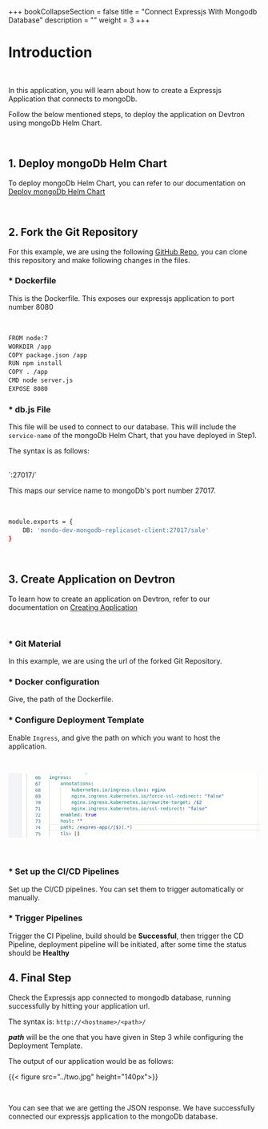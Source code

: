+++
bookCollapseSection = false
title = "Connect Expressjs With Mongodb Database"
description = ""
weight = 3
+++


# Introduction
<br />

In this application, you will learn about how to create a Expressjs Application that connects to mongoDb. 

Follow the below mentioned steps, to deploy the application on Devtron using mongoDb Helm Chart.

<br />

## **1. Deploy mongoDb Helm Chart**

To deploy mongoDb Helm Chart, you can refer to our documentation on [Deploy mongoDb Helm Chart](/docs/reference/deploy_chart/examples/deploying_mongodb_helm_chart/)

<br />

## **2. Fork the Git Repository**

For this example, we are using the following [GitHub Repo](https://github.com/devtron-labs/DockerNodeMongo), you can clone this repository and make following changes in the files.

### * **Dockerfile**

This is the Dockerfile. This exposes our expressjs application to port number 8080

&nbsp;&nbsp;

```bash
FROM node:7
WORKDIR /app
COPY package.json /app
RUN npm install
COPY . /app
CMD node server.js
EXPOSE 8080
```

### * **db.js File**

This file will be used to connect to our database. This will include the `service-name` of the mongoDb Helm Chart, that you have deployed in Step1.

The syntax is as follows:

<br />
`<service-name>:27017/<database-name>`

This maps our service name to mongoDb's port number 27017.

&nbsp;&nbsp;

```bash
module.exports = {
    DB: 'mondo-dev-mongodb-replicaset-client:27017/sale'
}
```

&nbsp;&nbsp;

## **3. Create Application on Devtron**

To learn how to create an application on Devtron, refer to our documentation on [Creating Application](/docs/reference/creating_application/)

<br />

### * **Git Material**

In this example, we are using the url of the forked Git Repository.

### * **Docker configuration** 

Give, the path of the Dockerfile.

### * **Configure Deployment Template**

Enable `Ingress`, and give the path on which you want to host the application.

&nbsp;&nbsp;

![ingress](../one.jpg "ingress annotations")

&nbsp;&nbsp;

### * **Set up the CI/CD Pipelines**

Set up the CI/CD pipelines. You can set them to trigger automatically or manually.

### * **Trigger Pipelines**

Trigger the CI Pipeline, build should be **Successful**, then trigger the CD Pipeline, deployment pipeline will be initiated, after some time the status should be **Healthy**


## **4. Final Step**

Check the Expressjs app connected to mongodb database, running successfully by hitting your application url.

The syntax is: `http://<hostname>/<path>/`

***path*** will be the one that you have given in Step 3 while configuring the Deployment Template.

The output of our application would be as follows:

{{< figure src="../two.jpg" height="140px">}}

<br />

You can see that we are getting the JSON response. We have successfully connected our expressjs application to the mongoDb database.
